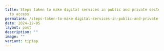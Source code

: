 ```yaml
---
title: Steps taken to make digital services in public and private sectors easier
  to access
permalink: /steps-taken-to-make-digital-services-in-public-and-private-sectors-easier-to-access/
date: 2024-12-05
layout: post
description: ""
image: ""
variant: tiptap
---
```

